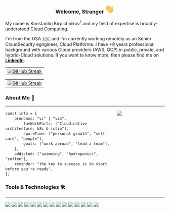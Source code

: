 <h3 align="center" dir="auto">
  Welcome, Stranger  
  <a target="_blank" rel="noopener noreferrer" href="https://raw.githubusercontent.com/kkirpichnikov/kkirpichnikov/main/wave.gif">
    <img src="https://raw.githubusercontent.com/kkirpichnikov/kkirpichnikov/main/wave.gif" width="30px" style="max-width: 100%;">
  </a> 
</h3>

My name is Konstantin Kirpichnikov<sup>1</sup> and my field of expertise is broadly-understood Cloud Computing. 

I'm from the USA :us: and I'm currently working remotely as an Senior CloudSecurity egngineer, Cloud Platforms. I have +9 years professional background with various Cloud providers (AWS, GCP) in public, private, and hybrid-Cloud solutions. If you want to know more, then please find me on [**LinkedIn**](https://linkedin.com/in/kkirpichnikov).

<table>
<td align="center"><a href="https://git.io/streak-stats" rel="nofollow"><img src="https://github-readme-streak-stats.herokuapp.com/?user=kkirpichnikov&theme=nord&count_private=true&hide_border=true&disable_animations=true" alt="GitHub Streak" style="max-width: 100%;"></td>
</table>

<table>
<td align="center"><a href="https://git.io/streak-stats" rel="nofollow"><img src="https://github-readme-streak-stats.herokuapp.com/?user=konstantin-recurly&theme=nord&count_private=true&hide_border=true&disable_animations=true" alt="GitHub Streak" style="max-width: 100%;"></td>
</table>


### About Me :speech_balloon:	
___

<img align="right" data-canonical-src="https://www.toptal.com/press-center/third-scholarship-winner" width=30% height=auto src="https://media.tenor.com/NOYF3f82b_gAAAAC/programmer.gif" style="max-width: 100%;">

```shell script
const info = {
    pronouns: "vi" | "vim",
        favWorkParts: ["Cloud-native architecture, k8s & istio"],
        spareTime: ["personal growth", "self-care", "people"],
        goals: ["work abroad", "lead a team"],
    },
    addicted: ["swimming", "hydroponics", "coffee"],
    reminder: "the key to success is to start before you're ready",
};
```

### Tools & Technologies :hammer_and_wrench:
___

![](https://img.shields.io/badge/Cloud-GCP-informational?style=flat&logo=googlecloud&logoColor=white&color=b3ccff)
![](https://img.shields.io/badge/Cloud-AWS-informational?style=flat&logo=amazonaws&logoColor=white&color=b3ccff)
![](https://img.shields.io/badge/Cloud-VMware-informational?style=flat&logo=vmware&logoColor=white&color=b3ccff)
![](https://img.shields.io/badge/Tools-Kubernetes-informational?style=flat&logo=kubernetes&logoColor=white&color=b3ccff)
![](https://img.shields.io/badge/Tools-Istio-informational?style=flat&logo=istio&logoColor=white&color=b3ccff)
![](https://img.shields.io/badge/Tools-Docker-informational?style=flat&logo=docker&logoColor=white&color=b3ccff)
![](https://img.shields.io/badge/Tools-Jenkins-informational?style=flat&logo=jenkins&logoColor=white&color=b3ccff)
![](https://img.shields.io/badge/Tools-GitHub-informational?style=flat&logo=github&logoColor=white&color=b3ccff)
![](https://img.shields.io/badge/Code-Terraform-informational?style=flat&logo=terraform&logoColor=white&color=b3ccff)
![](https://img.shields.io/badge/Code-Terragrunt-informational?style=flat&logo=terraform&logoColor=white&color=b3ccff)
![](https://img.shields.io/badge/Code-Helm-informational?style=flat&logo=helm&logoColor=white&color=b3ccff)
![](https://img.shields.io/badge/Code-Ansible-informational?style=flat&logo=ansible&logoColor=white&color=b3ccff)
![](https://img.shields.io/badge/Shell-Bash-informational?style=flat&logo=gnu-bash&logoColor=white&color=b3ccff)
![](https://img.shields.io/badge/OS-Linux-informational?style=flat&logo=linux&logoColor=white&color=b3ccff)
![](https://img.shields.io/badge/OS-Mac-informational?style=flat&logo=macos&logoColor=white&color=b3ccff)

<!---
![](https://github-profile-summary-cards.vercel.app/api/cards/profile-details?username=kkirpichnikov&theme=nord_dark&count_private=true&hide_border=true&disable_animations=true&custom_title=Stats)
-->

<!---
![Anurag's GitHub stats](https://github-readme-stats.vercel.app/api?username=kkirpichnikov&theme=nord&show_icons=true&count_private=true&hide=contribs,stars&custom_title=Stats)

[![GitHub Streak](https://github-readme-streak-stats.herokuapp.com/?user=kkirpichnikov&theme=nord&count_private=true)](https://git.io/streak-stats)


[![Top Langs](https://github-readme-stats.vercel.app/api/top-langs/?username=kkirpichnikov&theme=nord&layout=compact&langs_count=8&count_private=true)](https://github.com/dkrzyszczyk/github-readme-stats)
-->

<!---
![Anurag's GitHub stats](https://github-readme-stats.vercel.app/api?username=kkirpichnikov&theme=nord&show_icons=true&count_private=true&hide=contribs,stars&custom_title=Stats)

[![GitHub Streak](https://github-readme-streak-stats.herokuapp.com/?user=kkirpichnikov&theme=nord&count_private=true)](https://git.io/streak-stats)


[![Top Langs](https://github-readme-stats.vercel.app/api/top-langs/?username=kkirpichnikov&theme=nord&layout=compact&langs_count=8&count_private=true)](https://github.com/dkrzyszczyk/github-readme-stats)
-->



